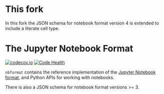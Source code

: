 # This fork

In this fork the JSON schema for notebook format version 4 is extended to include a literate cell type.

# The Jupyter Notebook Format

[![codecov.io](https://codecov.io/github/jupyter/nbformat/coverage.svg?branch=master)](https://codecov.io/github/jupyter/nbformat?branch=master)
[![Code Health](https://landscape.io/github/jupyter/nbformat/master/landscape.svg?style=flat)](https://landscape.io/github/jupyter/nbformat/master)



`nbformat` contains the reference implementation of the [Jupyter Notebook format][],
and Python APIs for working with notebooks.

There is also a JSON schema for notebook format versions >= 3.

[Jupyter Notebook format]: https://nbformat.readthedocs.org/en/latest/format_description.html
